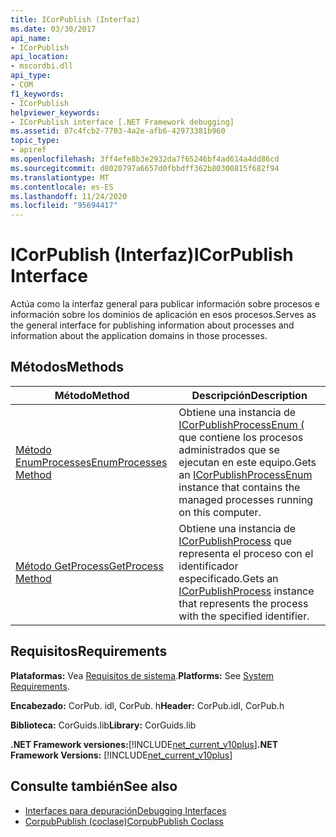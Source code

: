```yaml
---
title: ICorPublish (Interfaz)
ms.date: 03/30/2017
api_name:
- ICorPublish
api_location:
- mscordbi.dll
api_type:
- COM
f1_keywords:
- ICorPublish
helpviewer_keywords:
- ICorPublish interface [.NET Framework debugging]
ms.assetid: 87c4fcb2-7703-4a2e-afb6-42973381b960
topic_type:
- apiref
ms.openlocfilehash: 3ff4efe8b3e2932da7f65246bf4ad614a4dd86cd
ms.sourcegitcommit: d8020797a6657d0fbbdff362b80300815f682f94
ms.translationtype: MT
ms.contentlocale: es-ES
ms.lasthandoff: 11/24/2020
ms.locfileid: "95694417"
---
```

# <a name="icorpublish-interface"></a><span data-ttu-id="7da52-102">ICorPublish (Interfaz)</span><span class="sxs-lookup"><span data-stu-id="7da52-102">ICorPublish Interface</span></span>

<span data-ttu-id="7da52-103">Actúa como la interfaz general para publicar información sobre procesos e información sobre los dominios de aplicación en esos procesos.</span><span class="sxs-lookup"><span data-stu-id="7da52-103">Serves as the general interface for publishing information about processes and information about the application domains in those processes.</span></span>  
  
## <a name="methods"></a><span data-ttu-id="7da52-104">Métodos</span><span class="sxs-lookup"><span data-stu-id="7da52-104">Methods</span></span>  
  
|<span data-ttu-id="7da52-105">Método</span><span class="sxs-lookup"><span data-stu-id="7da52-105">Method</span></span>|<span data-ttu-id="7da52-106">Descripción</span><span class="sxs-lookup"><span data-stu-id="7da52-106">Description</span></span>|  
|------------|-----------------|  
|[<span data-ttu-id="7da52-107">Método EnumProcesses</span><span class="sxs-lookup"><span data-stu-id="7da52-107">EnumProcesses Method</span></span>](icorpublish-enumprocesses-method.md)|<span data-ttu-id="7da52-108">Obtiene una instancia de [ICorPublishProcessEnum (](icorpublishprocessenum-interface.md) que contiene los procesos administrados que se ejecutan en este equipo.</span><span class="sxs-lookup"><span data-stu-id="7da52-108">Gets an [ICorPublishProcessEnum](icorpublishprocessenum-interface.md) instance that contains the managed processes running on this computer.</span></span>|  
|[<span data-ttu-id="7da52-109">Método GetProcess</span><span class="sxs-lookup"><span data-stu-id="7da52-109">GetProcess Method</span></span>](icorpublish-getprocess-method.md)|<span data-ttu-id="7da52-110">Obtiene una instancia de [ICorPublishProcess](icorpublishprocess-interface.md) que representa el proceso con el identificador especificado.</span><span class="sxs-lookup"><span data-stu-id="7da52-110">Gets an [ICorPublishProcess](icorpublishprocess-interface.md) instance that represents the process with the specified identifier.</span></span>|  
  
## <a name="requirements"></a><span data-ttu-id="7da52-111">Requisitos</span><span class="sxs-lookup"><span data-stu-id="7da52-111">Requirements</span></span>  

 <span data-ttu-id="7da52-112">**Plataformas:** Vea [Requisitos de sistema](../../get-started/system-requirements.md).</span><span class="sxs-lookup"><span data-stu-id="7da52-112">**Platforms:** See [System Requirements](../../get-started/system-requirements.md).</span></span>  
  
 <span data-ttu-id="7da52-113">**Encabezado:** CorPub. idl, CorPub. h</span><span class="sxs-lookup"><span data-stu-id="7da52-113">**Header:** CorPub.idl, CorPub.h</span></span>  
  
 <span data-ttu-id="7da52-114">**Biblioteca:** CorGuids.lib</span><span class="sxs-lookup"><span data-stu-id="7da52-114">**Library:** CorGuids.lib</span></span>  
  
 <span data-ttu-id="7da52-115">**.NET Framework versiones:**[!INCLUDE[net_current_v10plus](../../../../includes/net-current-v10plus-md.md)]</span><span class="sxs-lookup"><span data-stu-id="7da52-115">**.NET Framework Versions:** [!INCLUDE[net_current_v10plus](../../../../includes/net-current-v10plus-md.md)]</span></span>  
  
## <a name="see-also"></a><span data-ttu-id="7da52-116">Consulte también</span><span class="sxs-lookup"><span data-stu-id="7da52-116">See also</span></span>

- [<span data-ttu-id="7da52-117">Interfaces para depuración</span><span class="sxs-lookup"><span data-stu-id="7da52-117">Debugging Interfaces</span></span>](debugging-interfaces.md)
- [<span data-ttu-id="7da52-118">CorpubPublish (coclase)</span><span class="sxs-lookup"><span data-stu-id="7da52-118">CorpubPublish Coclass</span></span>](corpubpublish-coclass.md)
